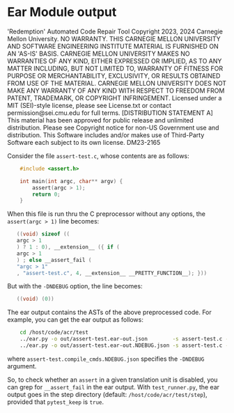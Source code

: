 # Ear Module output

<legal>
'Redemption' Automated Code Repair Tool
Copyright 2023, 2024 Carnegie Mellon University.
NO WARRANTY. THIS CARNEGIE MELLON UNIVERSITY AND SOFTWARE ENGINEERING
INSTITUTE MATERIAL IS FURNISHED ON AN 'AS-IS' BASIS. CARNEGIE MELLON
UNIVERSITY MAKES NO WARRANTIES OF ANY KIND, EITHER EXPRESSED OR IMPLIED,
AS TO ANY MATTER INCLUDING, BUT NOT LIMITED TO, WARRANTY OF FITNESS FOR
PURPOSE OR MERCHANTABILITY, EXCLUSIVITY, OR RESULTS OBTAINED FROM USE OF
THE MATERIAL. CARNEGIE MELLON UNIVERSITY DOES NOT MAKE ANY WARRANTY OF ANY
KIND WITH RESPECT TO FREEDOM FROM PATENT, TRADEMARK, OR COPYRIGHT
INFRINGEMENT.
Licensed under a MIT (SEI)-style license, please see License.txt or
contact permission@sei.cmu.edu for full terms.
[DISTRIBUTION STATEMENT A] This material has been approved for public
release and unlimited distribution.  Please see Copyright notice for
non-US Government use and distribution.
This Software includes and/or makes use of Third-Party Software each
subject to its own license.
DM23-2165
</legal>

Consider the file `assert-test.c`, whose contents are as follows:
```c
    #include <assert.h>

    int main(int argc, char** argv) {
        assert(argc > 1);
        return 0;
    }
```

When this file is run thru the C preprocessor without any options, the `assert(argc > 1)` line becomes:

```c
   ((void) sizeof ((
   argc > 1
   ) ? 1 : 0), __extension__ ({ if (
   argc > 1
   ) ; else __assert_fail (
   "argc > 1"
   , "assert-test.c", 4, __extension__ __PRETTY_FUNCTION__); }))
```

But with the `-DNDEBUG` option, the line becomes:

```c
   ((void) (0))
```

The ear output contains the ASTs of the above preprocessed code.  For example, you can get the ear output as follows:

```bash
    cd /host/code/acr/test
    ../ear.py -o out/assert-test.ear-out.json        -s assert-test.c -c autogen
    ../ear.py -o out/assert-test.ear-out.NDEBUG.json -s assert-test.c -c assert-test.compile_cmds.NDEBUG.json
```

where `assert-test.compile_cmds.NDEBUG.json` specifies the `-DNDEBUG` argument.

So, to check whether an `assert` in a given translation unit is disabled, you can grep for `__assert_fail` in the ear output.  With `test_runner.py`, the ear output goes in the step directory (default: `/host/code/acr/test/step`), provided that `pytest_keep` is `true`.
